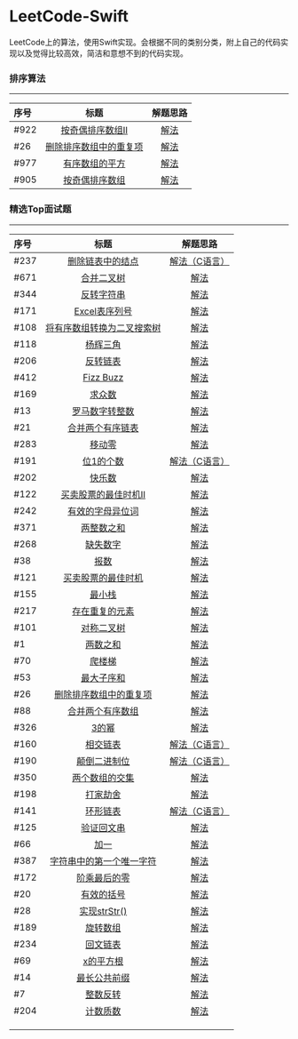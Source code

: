 # LeetCode-Swift

LeetCode上的算法，使用Swift实现。会根据不同的类别分类，附上自己的代码实现以及觉得比较高效，简洁和意想不到的代码实现。

<!--more-->

### 排序算法

---

| 序号   | 标题                                                                                   | 解题思路                                                                                                 |
|:---- |:------------------------------------------------------------------------------------:|:----------------------------------------------------------------------------------------------------:|
| #922 | [按奇偶排序数组II](https://leetcode-cn.com/problems/sort-array-by-parity-ii/)               | [解法](https://github.com/jashion/LeetCode-Swift/blob/master/sources/SortAlgorithm/oddAndEven.md)      |
| #26  | [删除排序数组中的重复项](https://leetcode-cn.com/problems/remove-duplicates-from-sorted-array/) | [解法](https://github.com/jashion/LeetCode-Swift/blob/master/sources/SortAlgorithm/removeRepeatNum.md) |
| #977 | [有序数组的平方](https://leetcode-cn.com/problems/squares-of-a-sorted-array/)               | [解法](https://github.com/jashion/LeetCode-Swift/blob/master/sources/SortAlgorithm/SortedArrayPow.md)  |
| #905 | [按奇偶排序数组](https://leetcode-cn.com/submissions/detail/19467555/)                      | [解法](https://github.com/jashion/LeetCode-Swift/blob/master/sources/SortAlgorithm/EvenOddArray.md)    |

### 精选Top面试题

---

| 序号   | 标题                                                                                            | 解题思路                                                                                                                            |
|:---- |:---------------------------------------------------------------------------------------------:|:-------------------------------------------------------------------------------------------------------------------------------:|
| #237 | [删除链表中的结点](https://leetcode-cn.com/problems/delete-node-in-a-linked-list/)                    | [解法（C语言）](https://github.com/jashion/LeetCode-Swift/blob/master/sources/HotTopInterviewQuestions/DeleteLinkedNode.md)           |
| #671 | [合并二叉树](https://leetcode-cn.com/problems/merge-two-binary-trees/submissions/)                 | [解法](https://github.com/jashion/LeetCode-Swift/blob/master/sources/HotTopInterviewQuestions/MergeBinaryTree.md)                 |
| #344 | [反转字符串](https://leetcode-cn.com/problems/reverse-string/)                                     | [解法](https://github.com/jashion/LeetCode-Swift/blob/master/sources/HotTopInterviewQuestions/ReverseString.md)                   |
| #171 | [Excel表序列号](https://leetcode-cn.com/problems/excel-sheet-column-number/)                      | [解法](https://github.com/jashion/LeetCode-Swift/blob/master/sources/HotTopInterviewQuestions/ExcelSerialNumber.md)               |
| #108 | [将有序数组转换为二叉搜索树](https://leetcode-cn.com/problems/convert-sorted-array-to-binary-search-tree/) | [解法](https://github.com/jashion/LeetCode-Swift/blob/master/sources/HotTopInterviewQuestions/SortedArrayTransferToBinaryTree.md) |
| #118 | [杨辉三角](https://leetcode-cn.com/problems/pascals-triangle/)                                    | [解法](https://github.com/jashion/LeetCode-Swift/blob/master/sources/HotTopInterviewQuestions/Pascal'sTriangle.md)                |
| #206 | [反转链表](https://leetcode-cn.com/problems/reverse-linked-list/)                                 | [解法](https://github.com/jashion/LeetCode-Swift/blob/master/sources/HotTopInterviewQuestions/ReverseLink.md)                     |
| #412 | [Fizz Buzz](https://leetcode-cn.com/problems/fizz-buzz/)                                      | [解法](https://github.com/jashion/LeetCode-Swift/blob/master/sources/HotTopInterviewQuestions/FizzBuzz.md)                        |
| #169 | [求众数](https://leetcode-cn.com/problems/majority-element/)                                     | [解法](https://github.com/jashion/LeetCode-Swift/blob/master/sources/HotTopInterviewQuestions/MajorityNumber.md)                  |
| #13  | [罗马数字转整数](https://leetcode-cn.com/problems/roman-to-integer/)                                 | [解法](https://github.com/jashion/LeetCode-Swift/blob/master/sources/HotTopInterviewQuestions/RomanToInt.md)                      |
| #21  | [合并两个有序链表](https://leetcode-cn.com/problems/merge-two-sorted-lists/)                          | [解法](https://github.com/jashion/LeetCode-Swift/blob/master/sources/HotTopInterviewQuestions/MergeTwoSortedLinks.md)             |
| #283 | [移动零](https://leetcode-cn.com/problems/move-zeroes/)                                          | [解法](https://github.com/jashion/LeetCode-Swift/blob/master/sources/HotTopInterviewQuestions/MoveZeroes.md)                      |
| #191 | [位1的个数](https://leetcode-cn.com/problems/number-of-1-bits/)                                   | [解法（C语言）](https://github.com/jashion/LeetCode-Swift/blob/master/sources/HotTopInterviewQuestions/HammingWeight.md)              |
| #202 | [快乐数](https://leetcode-cn.com/problems/happy-number/)                                         | [解法](https://github.com/jashion/LeetCode-Swift/blob/master/sources/HotTopInterviewQuestions/HappyNumber.md)                     |
| #122 | [买卖股票的最佳时机II](https://leetcode-cn.com/problems/best-time-to-buy-and-sell-stock-ii/)           | [解法](https://github.com/jashion/LeetCode-Swift/blob/master/sources/HotTopInterviewQuestions/MaxProfitII.md)                     |
| #242 | [有效的字母异位词](https://leetcode-cn.com/problems/valid-anagram/)                                   | [解法](https://github.com/jashion/LeetCode-Swift/blob/master/sources/HotTopInterviewQuestions/Anagram.md)                         |
| #371 | [两整数之和](https://leetcode-cn.com/problems/sum-of-two-integers/)                                | [解法](https://github.com/jashion/LeetCode-Swift/blob/master/sources/HotTopInterviewQuestions/GetSum.md)                          |
| #268 | [缺失数字](https://leetcode-cn.com/problems/missing-number/)                                      | [解法](https://github.com/jashion/LeetCode-Swift/blob/master/sources/HotTopInterviewQuestions/MissingNumber.md)                   |
| #38  | [报数](https://leetcode-cn.com/problems/count-and-say/)                                         | [解法](https://github.com/jashion/LeetCode-Swift/blob/master/sources/HotTopInterviewQuestions/CountAndSay.md)                     |
| #121 | [买卖股票的最佳时机](https://leetcode-cn.com/problems/best-time-to-buy-and-sell-stock/)                | [解法](https://github.com/jashion/LeetCode-Swift/blob/master/sources/HotTopInterviewQuestions/MaxProfit.md)                       |
| #155 | [最小栈](https://leetcode-cn.com/problems/min-stack/)                                            | [解法](https://github.com/jashion/LeetCode-Swift/blob/master/sources/HotTopInterviewQuestions/MinStack.md)                        |
| #217 | [存在重复的元素](https://leetcode-cn.com/problems/contains-duplicate/)                               | [解法](https://github.com/jashion/LeetCode-Swift/blob/master/sources/HotTopInterviewQuestions/ContainsDuplicate.md)               |
| #101 | [对称二叉树](https://leetcode-cn.com/problems/symmetric-tree/)                                     | [解法](https://github.com/jashion/LeetCode-Swift/blob/master/sources/HotTopInterviewQuestions/IsSymmetric.md)                     |
| #1   | [两数之和](https://leetcode-cn.com/problems/two-sum/)                                             | [解法](https://github.com/jashion/LeetCode-Swift/blob/master/sources/HotTopInterviewQuestions/TwoSum.md)                          |
| #70  | [爬楼梯](https://leetcode-cn.com/problems/climbing-stairs/)                                      | [解法](https://github.com/jashion/LeetCode-Swift/blob/master/sources/HotTopInterviewQuestions/ClimbStairs.md)                     |
| #53  | [最大子序和](https://leetcode-cn.com/problems/maximum-subarray/)                                   | [解法](/sources/HotTopInterviewQuestions/MaxSubArray.md)                                                                          |
| #26  | [删除排序数组中的重复项](https://leetcode-cn.com/problems/remove-duplicates-from-sorted-array/)          | [解法](/sources/HotTopInterviewQuestions/RemoveDuplicates.md)                                                                     |
| #88  | [合并两个有序数组](https://leetcode-cn.com/problems/merge-sorted-array/)                              | [解法](/sources/HotTopInterviewQuestions/Merge.md)                                                                                |
| #326 | [3的幂](https://leetcode-cn.com/problems/power-of-three/)                                       | [解法](/sources/HotTopInterviewQuestions/IsPowerOfThree.md)                                                                       |
| #160 | [相交链表](https://leetcode-cn.com/problems/intersection-of-two-linked-lists/)                    | [解法（C语言）](/sources/HotTopInterviewQuestions/GetIntersectionNode.md)                                                             |
| #190 | [颠倒二进制位](https://leetcode-cn.com/problems/reverse-bits/)                                      | [解法（C语言）](/sources/HotTopInterviewQuestions/ReverseBits.md)                                                                     |
| #350 | [两个数组的交集](https://leetcode-cn.com/problems/intersection-of-two-arrays-ii/)                    | [解法](/sources/HotTopInterviewQuestions/Interset.md)                                                                             |
| #198 | [打家劫舍](https://leetcode-cn.com/problems/house-robber/)                                        | [解法](/sources/HotTopInterviewQuestions/Rob.md)                                                                                  |
| #141 | [环形链表](https://leetcode-cn.com/problems/linked-list-cycle/)                                   | [解法（C语言）](/sources/HotTopInterviewQuestions/HasCycle.md)                                                                        |
| #125 | [验证回文串](https://leetcode-cn.com/problems/valid-palindrome/)                                   | [解法](sources/HotTopInterviewQuestions/IsPalindrome.md)                                                                          |
| #66  | [加一](https://leetcode-cn.com/problems/plus-one/)                                              | [解法](sources/HotTopInterviewQuestions/PlusOne.md)                                                                               |
| #387 | [字符串中的第一个唯一字符](https://leetcode-cn.com/problems/first-unique-character-in-a-string/)          | [解法](sources/HotTopInterviewQuestions/FirstUniqChar.md)                                                                         |
| #172 | [阶乘最后的零](https://leetcode-cn.com/problems/factorial-trailing-zeroes/)                         | [解法](sources/HotTopInterviewQuestions/TrailingZeroes.md)                                                                        |
| #20  | [有效的括号](https://leetcode-cn.com/problems/valid-parentheses/)                                  | [解法](sources/HotTopInterviewQuestions/IsValid.md)                                                                               |
| #28  | [实现strStr()](https://leetcode-cn.com/problems/implement-strstr/)                              | [解法](sources/HotTopInterviewQuestions/strStr.md)                                                                                |
| #189 | [旋转数组](https://leetcode-cn.com/problems/rotate-array/)                                        | [解法](sources/HotTopInterviewQuestions/rotate.md)                                                                                |
| #234 | [回文链表](https://leetcode-cn.com/problems/palindrome-linked-list/)                              | [解法](sources/HotTopInterviewQuestions/isPalindromeList.md)                                                                      |
| #69  | [x的平方根](https://leetcode-cn.com/problems/sqrtx/solution/niu-dun-die-dai-fa-by-loafer/)        | [解法](sources/HotTopInterviewQuestions/mySqrt.md)                                                                                |
| #14  | [最长公共前缀](https://leetcode-cn.com/problems/longest-common-prefix/)                             | [解法](sources/HotTopInterviewQuestions/longestCommonPrefix.md)                                                                   |
| #7   | [整数反转](https://leetcode-cn.com/problems/reverse-integer/)                                     | [解法](sources/HotTopInterviewQuestions/reverseNumber.md)                                                                         |
| #204 | [计数质数](https://leetcode-cn.com/problems/count-primes/)                                        | [解法](sources/HotTopInterviewQuestions/countPrimes.md)                                                                           |
|      |                                                                                               |                                                                                                                                 |
|      |                                                                                               |                                                                                                                                 |
|      |                                                                                               |                                                                                                                                 |

### 
